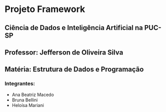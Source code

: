 # Projeto Framework

## Ciência de Dados e Inteligência Artificial na PUC-SP
## Professor: Jefferson de Oliveira Silva 
## Matéria: Estrutura de Dados e Programação

### Integrantes:
- Ana Beatriz Macedo
- Bruna Bellini
- Heloísa Mariani
